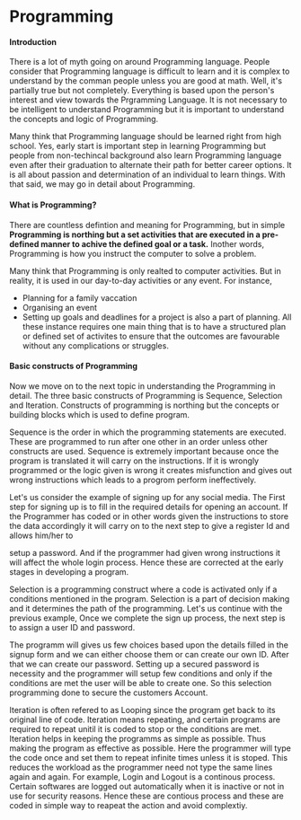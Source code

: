# Programming

#### Introduction

There is a lot of myth going on around Programming language. People consider that Programming language is difficult to learn and it is complex to understand by the comman people unless you are good at math. Well, it's partially true but not completely. Everything is based upon the person's interest and view towards the Prgramming Language. It is not necessary to be intelligent to understand Programming but it is important to understand the concepts and logic of Programming.

Many think that Programming language should be learned right from high school. Yes, early start is important step in learning Programming but people from non-techincal background also learn Programming language even after their graduation to alternate their path for better career options. It is all about passion and determination of an individual to learn things. With that said, we may go in detail about Programming.

#### What is Programming?
There are countless defintion and meaning for Programming, but in simple **Programming is northing but a set activities that are executed in a pre-defined manner to achive the defined goal or a task.** Inother words, Programming is how you instruct the computer to solve a problem.

Many think that Programming is only realted to computer activities. But in reality, it is used in our day-to-day activities or any event.
For instance, 
- Planning for a family vaccation
- Organising an event
- Setting up goals and deadlines for a project is also a part of planning. 
All these instance requires one main thing that is to have a structured plan or defined set of activites to ensure that the outcomes are favourable without any complications or struggles.


#### Basic constructs of Programming

Now we move on to the next topic in understanding the Programming in detail. The three basic constructs of Programming is Sequence, Selection and Iteration.
Constructs of programming is northing but the concepts or building blocks which is used to define program.

Sequence is the order in which the programming statements are executed. These are programmed to run after one other in an order unless other constructs are used.
Sequence is extremely important because once the program is translated it will carry on the instructions. If it is wrongly programmed or the logic given is wrong it creates misfunction and gives out wrong instructions which leads to a progrom perform ineffectively.

Let's us consider the example of signing up for any social media. The First step for signing up is to fill in the required details for opening an account. 
If the Programmer has coded or in other words given the instructions to store the data accordingly it will carry on to the next step to give a register Id and allows him/her to

setup a password. And if the programmer had given wrong instructions it will affect the whole login process. Hence these are corrected at the early stages in developing a program. 


Selection is a programming construct where a code is activated only if a conditions mentioned in the program. Selection is a part of decision making and it determines the path of the programming. Let's us continue with the previous example, Once we complete the sign up process, the next step is to assign a user ID and password.

The programm will gives us few choices based upon the details filled in the signup form and we can either choose them or can create our own ID. After that we can create our password. Setting up a secured password is necessity and the programmer will setup few conditions and only if the conditions are met the user will be able to create one. So this selection programming done to secure the customers Account.

Iteration is often refered to as Looping since the program get back to its original line of code. Iteration means repeating, and certain programs are required to repeat unitil it is coded 
to stop or the conditions are met. Iteration helps in keeping the programms as simple as possible. Thus making the program as effective as possible. Here the programmer will type the code once and set them to repeat infinite times unless it is stoped. This reduces the workload as the programmer need not type the same lines again and again.
                For example, Login and Logout is a continous process. Certain softwares are logged out automatically when it is inactive or not in use for security reasons. Hence these are contious process and these are coded in simple way to reapeat the action and avoid complextiy.

    


 





 




